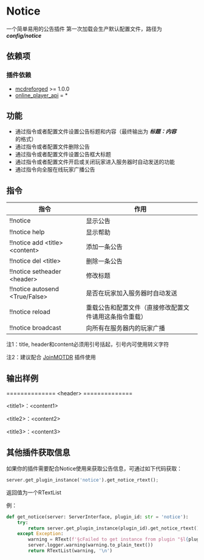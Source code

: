 # Notice

一个简单易用的公告插件
第一次加载会生产默认配置文件，路径为 ***config/notice***

## 依赖项

### 插件依赖
* [mcdreforged]() >= 1.0.0
* [online_player_api](https://github.com/zhang-anzhi/MCDReforgedPlugins/tree/master/OnlinePlayerAPI) = *

## 功能

* 通过指令或者配置文件设置公告标题和内容（最终输出为 ***标题：内容*** 的格式）
* 通过指令或者配置文件删除公告
* 通过指令或者配置文件设置公告框大标题
* 通过指令或者配置文件开启或关闭玩家进入服务器时自动发送的功能
* 通过指令向全服在线玩家广播公告

## 指令

| 指令 | 作用 |
| - | - |
| !!notice | 显示公告 |
| !!notice help | 显示帮助 |
| !!notice add &lt;title&gt; &lt;content&gt; | 添加一条公告 |
| !!notice del &lt;title&gt; | 删除一条公告 |
| !!notice setheader &lt;header&gt; | 修改标题 |
| !!notice autosend &lt;True/False&gt; | 是否在玩家加入服务器时自动发送 |
| !!notice reload | 重载公告和配置文件（直接修改配置文件请用这条指令重载） |
| !!notice broadcast | 向所有在服务器内的玩家广播 |

注1：title, header和content必须用引号括起，引号内可使用转义字符

注2：建议配合 [JoinMOTDR](https://github.com/Van-Involution/JoinMOTDR) 插件使用

## 输出样例

============== &lt;header&gt; ==============

&lt;title1&gt;：&lt;content1&gt;

&lt;title2&gt;：&lt;content2&gt;

&lt;title3&gt;：&lt;content3&gt;

## 其他插件获取信息

如果你的插件需要配合Notice使用来获取公告信息，可通过如下代码获取：

``` python
server.get_plugin_instance('notice').get_notice_rtext();
```

返回值为一个RTextList

例：

``` python
def get_notice(server: ServerInterface, plugin_id: str = 'notice'):
    try:
        return server.get_plugin_instance(plugin_id).get_notice_rtext();
    except Exception:
        warning = RText(f'§cFailed to get instance from plugin "§l{plugin_id}§r"');
        server.logger.warning(warning.to_plain_text())
        return RTextList(warning, '\n')
```
